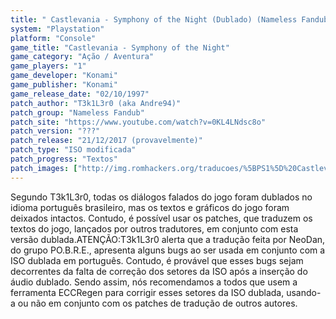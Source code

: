 ```yaml
---
title: " Castlevania - Symphony of the Night (Dublado) (Nameless Fandub)"
system: "Playstation"
platform: "Console"
game_title: "Castlevania - Symphony of the Night"
game_category: "Ação / Aventura"
game_players: "1"
game_developer: "Konami"
game_publisher: "Konami"
game_release_date: "02/10/1997"
patch_author: "T3k1L3r0 (aka Andre94)"
patch_group: "Nameless Fandub"
patch_site: "https://www.youtube.com/watch?v=0KL4LNdsc8o"
patch_version: "???"
patch_release: "21/12/2017 (provavelmente)"
patch_type: "ISO modificada"
patch_progress: "Textos"
patch_images: ["http://img.romhackers.org/traducoes/%5BPS1%5D%20Castlevania%20-%20Symphony%20of%20the%20Night%20-%20Nameless%20Fandub%20-%201.jpg","http://img.romhackers.org/traducoes/%5BPS1%5D%20Castlevania%20-%20Symphony%20of%20the%20Night%20-%20Nameless%20Fandub%20-%202.jpg"]
---
```

Segundo T3k1L3r0, todas os diálogos falados do jogo foram dublados no idioma português brasileiro, mas os textos e gráficos do jogo foram deixados intactos. Contudo, é possível usar os patches, que traduzem os textos do jogo, lançados por outros tradutores, em conjunto com esta versão dublada.ATENÇÃO:T3k1L3r0 alerta que a tradução feita por NeoDan, do grupo PO.B.R.E., apresenta alguns bugs ao ser usada em conjunto com a ISO dublada em português. Contudo, é provável que esses bugs sejam decorrentes da falta de correção dos setores da ISO após a inserção do áudio dublado. Sendo assim, nós recomendamos a todos que usem a ferramenta ECCRegen para corrigir esses setores da ISO dublada, usando-a ou não em conjunto com os patches de tradução de outros autores.